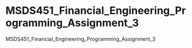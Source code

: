 # MSDS451_Financial_Engineering_Programming_Assignment_3
MSDS451_Financial_Engineering_Programming_Assignment_3
